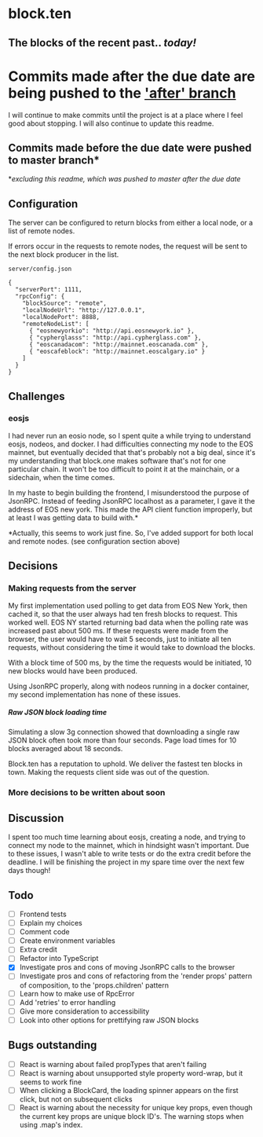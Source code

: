 # block.ten

## The blocks of the recent past.. _today!_

# **Commits made after the due date are being pushed to the ['after' branch](https://github.com/travisCarson/block-ten/tree/after)**

I will continue to make commits until the project is at a place where I feel good about stopping. I will also continue to update this readme.

## Commits made before the due date were pushed to master branch\*

\*_excluding this readme, which was pushed to master after the due date_

## Configuration

The server can be configured to return blocks from either a local node, or a list of remote nodes.

If errors occur in the requests to remote nodes, the request will be sent to the next block producer in the list.

```
server/config.json

{
  "serverPort": 1111,
  "rpcConfig": {
    "blockSource": "remote",
    "localNodeUrl": "http://127.0.0.1",
    "localNodePort": 8888,
    "remoteNodeList": [
      { "eosnewyorkio": "http://api.eosnewyork.io" },
      { "cypherglasss": "http://api.cypherglass.com" },
      { "eoscanadacom": "http://mainnet.eoscanada.com" },
      { "eoscafeblock": "http://mainnet.eoscalgary.io" }
    ]
  }
}
```

## Challenges

### eosjs

I had never run an eosio node, so I spent quite a while trying to understand eosjs, nodeos, and docker. I had difficulties connecting my node to the EOS mainnet, but eventually decided that that's probably not a big deal, since it's my understanding that block.one makes software that's not for one particular chain. It won't be too difficult to point it at the mainchain, or a sidechain, when the time comes.

In my haste to begin building the frontend, I misunderstood the purpose of JsonRPC. Instead of feeding JsonRPC localhost as a parameter, I gave it the address of EOS new york. This made the API client function improperly, but at least I was getting data to build with.\*

\*Actually, this seems to work just fine. So, I've added support for both local and remote nodes. (see configuration section above)

## Decisions

### Making requests from the server

My first implementation used polling to get data from EOS New York, then cached it, so that the user always had ten fresh blocks to request. This worked well. EOS NY started returning bad data when the polling rate was increased past about 500 ms. If these requests were made from the browser, the user would have to wait 5 seconds, just to initiate all ten requests, without considering the time it would take to download the blocks.

With a block time of 500 ms, by the time the requests would be initiated, 10 new blocks would have been produced.

Using JsonRPC properly, along with nodeos running in a docker container, my second implementation has none of these issues.

##### Raw JSON block loading time

Simulating a slow 3g connection showed that downloading a single raw JSON block often took more than four seconds. Page load times for 10 blocks averaged about 18 seconds.

Block.ten has a reputation to uphold. We deliver the fastest ten blocks in town. Making the requests client side was out of the question.

### More decisions to be written about soon

## Discussion

I spent too much time learning about eosjs, creating a node, and trying to connect my node to the mainnet, which in hindsight wasn't important. Due to these issues, I wasn't able to write tests or do the extra credit before the deadline. I will be finishing the project in my spare time over the next few days though!

## Todo

- [ ] Frontend tests
- [ ] Explain my choices
- [ ] Comment code
- [ ] Create environment variables
- [ ] Extra credit
- [ ] Refactor into TypeScript
- [x] Investigate pros and cons of moving JsonRPC calls to the browser
- [ ] Investigate pros and cons of refactoring from the 'render props' pattern of composition, to the 'props.children' pattern
- [ ] Learn how to make use of RpcError
- [ ] Add 'retries' to error handling
- [ ] Give more consideration to accessibility
- [ ] Look into other options for prettifying raw JSON blocks

## Bugs outstanding

- [ ] React is warning about failed propTypes that aren't failing
- [ ] React is warning about unsupported style property word-wrap, but it seems to work fine
- [ ] When clicking a BlockCard, the loading spinner appears on the first click, but not on subsequent clicks
- [ ] React is warning about the necessity for unique key props, even though the current key props are unique block ID's. The warning stops when using .map's index.
